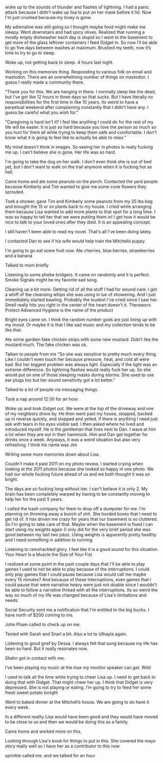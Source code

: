 woke up to the sounds of thunder and flashes of lightning. I had a panic attack because I didn't wake up lisa to put on her mask before it hit. Now I'm just crushed because my lovey is gone. 

My adrenaline was still going so I thought maybe food might make me sleepy. Went downstairs and had spicy olives. Realized that running a mostly empty dishwasher each day is stupid so I went to the basement to get more of the glass leftover containers I feed Gidget in. So now I’ll be able to go five days between washes at maximum. Brushed my teeth, now it’s time to try to go to sleep.

Woke up, not getting back to sleep. 4 hours last night. 

Working on this memories thing. Responding to various folk on email and mastodon. There are an overwhelming number of things on mastodon. I guess I really made a community there. 

"Thank you for this. We are hanging in there. I normally sleep like the dead, but I've got like 12 hours in three days so that sucks. But I have literally no responsibilities for the first time in like 10 years. Its weird to have a perpetual weekend after complaining constantly that I didn't have any. I guess be careful what you wish for."

"Caregiving is hard isn't it? I feel like anything I could do for the rest of my life will be easier. It is just so hard because you love the person so much so you hurt for them all while trying to keep them safe and comfortable. I don't know what it is going to feel like to actually be able to relax."

My mind doesn't think in images. So seeing her in photos is really fucking me up. I can't believe she is gone. Her life was so hard. 

I'm going to take the dog on her walk. I don't even think she is out of bed yet, but I don't want to walk on the trail anymore when it is fucking hot as hell. 

Came home and ate some peanuts on the porch. Contacted the yard people because Kimberly and Tim wanted to give me some cone flowers they sprouted. 

Took a shower, gave Tim and Kimberly some peanuts from my 25 lbs bag and brought the 15 or so plants back to my house. I cried while arranging them because Lisa wanted to add more plants to that spot for a long time. I was so happy to tell her that we were putting them in! I get how it would be nice to talk to your loved ones after they died. It is an appealing concept.  

I still haven't been able to read my novel. That's all I've been doing lately.

I contacted Dan to see if his wife would help train the Mitchells puppy.

I'm going to go eat some fruit now. Ate cherries, blue berries, strawberries and a banana

Talked to mom briefly

Listening to some phebe bridgers. It came on randomly and it is perfect. Smoke Signals might be my favorite sad song.

Cleaning up a bit more. Getting rid of all the stuff I had for wound care. I got a whiff of the cleansing whips she was using in lue of showering. And I just immediately started bawling. Probably the loudest I've cried since I saw her. Smell really hits you right in the center of the heart doesn't it. Theraworx Protect Advanced Hygiene is the name of the product

Bright eyes came on. I think the random number gods are just lining up with my mood. Or maybe it is that I like sad music and my collection tends to be like that.

Ate some gardien fake chicken strips with some new mustard. Didn’t like the mustard much. The fake chicken was ok. 

Talken to people from me "So she was sensitive to pretty much every thing. Like I couldn’t even touch her because pressure, heat, and cold all were bad. But her biggest problem was always light. Especially if the light was an extreme difference. So lightning flashes would really fuck her up. So she would put on one of those sleeping masks during storms. She used to use ear plugs too but her sound sensitivity got a lot better."

Talked to a lot of people via messaging things. 

Took a nap around 12:30 for an hour. 

Woke up and took Gidget out. We were at the top of the driveway and one of my neighbors drove by. He then went past my house, stopped, backed up in reverse quickly, and stopped and yelled, if there is anything I need just ask with tears in his eyes visible sad. I then asked where he lived and introduced myself. He is the gentleman that lives next to Dan. I wave at him a lot when they are out in their hammock. Him and Dan get together for drinks once a week. Anyways, it was a weird situation but also very refreshing. I think his name was Jim

Writing some more memories down about Lisa. 

Couldn't make it past 2011 on my photo review. I started crying when looking at the 2011 photos because she looked so happy in one photo. We had our whole fucking future ahead of us and we both thought it was so bright. 

The days are so fucking long without her. I can't believe it is only 2. My brain has been completely warped by having to be constantly moving to help her for the past 5 years. 

I called the trash company for them to drop off a dumpster for me. I'm planning on throwing away a bunch of shit. She horded boxes that I need to get rid of. It has driven me crazy for years that our basement is so cluttered. So I'm going to take care of that. Maybe when the basement is fixed I can start using my weights again (I only did for the very brief period she was good between my last two jobs). Using weights is apparently pretty healthy and I need something in addition to running. 

Listening to ramshackled glory. I feel like it is a good sound for this situation. Your Heart Is a Muscle the Size of Your Fist

I realized at some point in the past couple days that I'll be able to play games I used to not be able to play because of the interruptions. I could only play games that I could pause because Lisa would call me maybe every 15 minutes? And because of these interruptions, even games that I could pause that were narrative heavy were just not doable since I wouldn't be able to follow a narrative thread with all the interruptions. Its so weird the way so much of my life was changed because of Lisa's limitations and needs.

Social Security sent me a notification that I'm entitled to the big bucks. I have north of $200 coming to me. 

John Pham called to check up on me. 

Texted with Sarah and Snarl a bit. Also a lot to Uthayla again. 

Listening to good grief by Dessa. I always felt that song because my life has been so hard. But it really resonates now. 

Shahn got in contact with me. 

I’ve been playing my music at the max my monitor speaker can get. Wild

I used to talk all the time while trying to cheer Lisa up. I need to get back to doing that with Gidget. That might cheer her up. I think that Gidget is very depressed. She is not playing or eating. I’m going to try to feed her some fresh sweet potato tonight 

Went to baked dinner at the Mitchell’s house. We are going to do have it every week.

In a different reality Lisa would have been good and they would have moved to be close to us and then we would be doing this as a family.

Came home and worked more on this. 

Looking through Lisa's book for things to put in this. She covered the mayo story really well so I have her as a contributor to this now. 

sprinkle called me. and we talked for an hour
